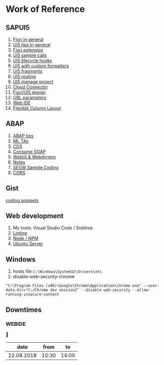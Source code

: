 

# Work of Reference
## SAPUI5
1. [Fiori in general](./fiori.md)
2. [UI5 tips in general](./ui5_development.md)
3. [Fiori extension](./extension.md)
4. [UI5 sample calls](./ui5-calls.md)
5. [UI5 lifecycle hooks](./lifecycle-hooks.md)
6. [UI5 with custom formatters](./custom-formatters.md)
7. [UI5 fragments](./split-view2frags.md)
8. [UI5 routing](./routing.md)
9. [UI5 manage project](./ui5manage.md)
10. [Cloud Connector](./cc.md)
11. [Fiori/UI5 design](./design.md)
12. [URL parameters](./url.md)
13. [Web IDE](./webide.md)
14. [Flexible Column Layout](./fcl.md)

## ABAP
1. [ABAP tips](./abap_tips.md)
2. [ML TAs](./ml.md)
3. [CDS](./cds.md)
4. [Consume SOAP](./consume_soap.md)
5. [WebUI & Webdynpro](./webdynpro.md)
6. [Notes](./notes.md)
7. [SEGW Sample Coding](./segw.md)
8. [CORS](./cors.md)

## Gist
[coding snippets](https://gist.github.com/hdrpknc)
## Web development
1. My tools: Visual Studio Code / Sublime
2. [Linting](./linting.md)
3. [Node / NPM](./npm.md)
4. [Ubuntu Server](./do.md)
## Windows
1. hosts file ```C:\Windows\System32\drivers\etc```
2. disable-web-security-chrome 
```
"C:\Program Files (x86)\Google\Chrome\Application\chrome.exe" --user-data-dir="C:/Chrome dev session2" --disable-web-security --allow-running-insecure-content
```
## Downtimes
### WEBIDE          

:anger:

| date | from | to |
|------|------|----|
| 22.08.2018    | 10:30    | 14:00  |

